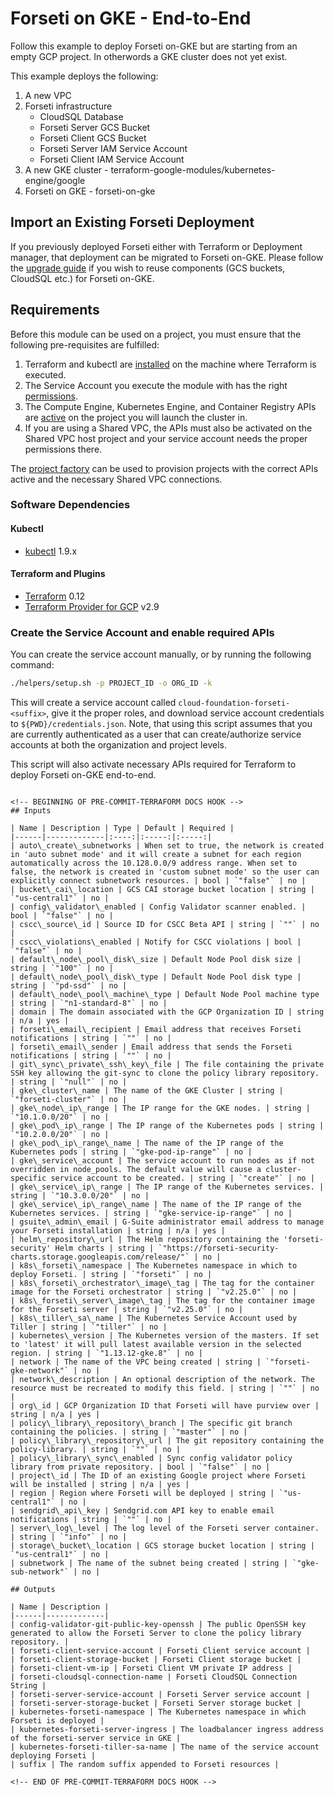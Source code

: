 # Forseti on GKE - End-to-End
Follow this example to deploy Forseti on-GKE but are starting from an empty GCP project.  In otherwords a GKE cluster does not yet exist.

This example deploys the following:
1. A new VPC
2. Forseti infrastructure
   * CloudSQL Database
   * Forseti Server GCS Bucket
   * Forseti Client GCS Bucket
   * Forseti Server IAM Service Account
   * Forseti Client IAM Service Account
3. A new GKE cluster - terraform-google-modules/kubernetes-engine/google
4. Forseti on GKE - forseti-on-gke

## Import an Existing Forseti Deployment
If you previously deployed Forseti either with Terraform or Deployment manager, that deployment can be migrated to Forseti on-GKE.  Please follow the [upgrade guide](../../docs/upgrading_to_v5.0.md) if you wish to reuse components (GCS buckets, CloudSQL etc.) for Forseti on-GKE.

## Requirements

Before this module can be used on a project, you must ensure that the following pre-requisites are fulfilled:

1. Terraform and kubectl are [installed](#software-dependencies) on the machine where Terraform is executed.
2. The Service Account you execute the module with has the right [permissions](#configure-a-service-account).
3. The Compute Engine, Kubernetes Engine, and Container Registry APIs are [active](#enable-apis) on the project you will launch the cluster in.
4. If you are using a Shared VPC, the APIs must also be activated on the Shared VPC host project and your service account needs the proper permissions there.

The [project factory](https://github.com/terraform-google-modules/terraform-google-project-factory) can be used to provision projects with the correct APIs active and the necessary Shared VPC connections.

### Software Dependencies
#### Kubectl
- [kubectl](https://github.com/kubernetes/kubernetes/releases) 1.9.x
#### Terraform and Plugins
- [Terraform](https://www.terraform.io/downloads.html) 0.12
- [Terraform Provider for GCP](https://www.terraform.io/docs/providers/google/index.html) v2.9

### Create the Service Account and enable required APIs
You can create the service account manually, or by running the following command:

```bash
./helpers/setup.sh -p PROJECT_ID -o ORG_ID -k
```

This will create a service account called `cloud-foundation-forseti-<suffix>`,
give it the proper roles, and download service account credentials to
`${PWD}/credentials.json`. Note, that using this script assumes that you are
currently authenticated as a user that can create/authorize service accounts at
both the organization and project levels.

This script will also activate necessary APIs required for Terraform to deploy Forseti on-GKE end-to-end.
```

<!-- BEGINNING OF PRE-COMMIT-TERRAFORM DOCS HOOK -->
## Inputs

| Name | Description | Type | Default | Required |
|------|-------------|:----:|:-----:|:-----:|
| auto\_create\_subnetworks | When set to true, the network is created in 'auto subnet mode' and it will create a subnet for each region automatically across the 10.128.0.0/9 address range. When set to false, the network is created in 'custom subnet mode' so the user can explicitly connect subnetwork resources. | bool | `"false"` | no |
| bucket\_cai\_location | GCS CAI storage bucket location | string | `"us-central1"` | no |
| config\_validator\_enabled | Config Validator scanner enabled. | bool | `"false"` | no |
| cscc\_source\_id | Source ID for CSCC Beta API | string | `""` | no |
| cscc\_violations\_enabled | Notify for CSCC violations | bool | `"false"` | no |
| default\_node\_pool\_disk\_size | Default Node Pool disk size | string | `"100"` | no |
| default\_node\_pool\_disk\_type | Default Node Pool disk type | string | `"pd-ssd"` | no |
| default\_node\_pool\_machine\_type | Default Node Pool machine type | string | `"n1-standard-8"` | no |
| domain | The domain associated with the GCP Organization ID | string | n/a | yes |
| forseti\_email\_recipient | Email address that receives Forseti notifications | string | `""` | no |
| forseti\_email\_sender | Email address that sends the Forseti notifications | string | `""` | no |
| git\_sync\_private\_ssh\_key\_file | The file containing the private SSH key allowing the git-sync to clone the policy library repository. | string | `"null"` | no |
| gke\_cluster\_name | The name of the GKE Cluster | string | `"forseti-cluster"` | no |
| gke\_node\_ip\_range | The IP range for the GKE nodes. | string | `"10.1.0.0/20"` | no |
| gke\_pod\_ip\_range | The IP range of the Kubernetes pods | string | `"10.2.0.0/20"` | no |
| gke\_pod\_ip\_range\_name | The name of the IP range of the Kubernetes pods | string | `"gke-pod-ip-range"` | no |
| gke\_service\_account | The service account to run nodes as if not overridden in node_pools. The default value will cause a cluster-specific service account to be created. | string | `"create"` | no |
| gke\_service\_ip\_range | The IP range of the Kubernetes services. | string | `"10.3.0.0/20"` | no |
| gke\_service\_ip\_range\_name | The name of the IP range of the Kubernetes services. | string | `"gke-service-ip-range"` | no |
| gsuite\_admin\_email | G-Suite administrator email address to manage your Forseti installation | string | n/a | yes |
| helm\_repository\_url | The Helm repository containing the 'forseti-security' Helm charts | string | `"https://forseti-security-charts.storage.googleapis.com/release/"` | no |
| k8s\_forseti\_namespace | The Kubernetes namespace in which to deploy Forseti. | string | `"forseti"` | no |
| k8s\_forseti\_orchestrator\_image\_tag | The tag for the container image for the Forseti orchestrator | string | `"v2.25.0"` | no |
| k8s\_forseti\_server\_image\_tag | The tag for the container image for the Forseti server | string | `"v2.25.0"` | no |
| k8s\_tiller\_sa\_name | The Kubernetes Service Account used by Tiller | string | `"tiller"` | no |
| kubernetes\_version | The Kubernetes version of the masters. If set to 'latest' it will pull latest available version in the selected region. | string | `"1.13.12-gke.8"` | no |
| network | The name of the VPC being created | string | `"forseti-gke-network"` | no |
| network\_description | An optional description of the network. The resource must be recreated to modify this field. | string | `""` | no |
| org\_id | GCP Organization ID that Forseti will have purview over | string | n/a | yes |
| policy\_library\_repository\_branch | The specific git branch containing the policies. | string | `"master"` | no |
| policy\_library\_repository\_url | The git repository containing the policy-library. | string | `""` | no |
| policy\_library\_sync\_enabled | Sync config validator policy library from private repository. | bool | `"false"` | no |
| project\_id | The ID of an existing Google project where Forseti will be installed | string | n/a | yes |
| region | Region where Forseti will be deployed | string | `"us-central1"` | no |
| sendgrid\_api\_key | Sendgrid.com API key to enable email notifications | string | `""` | no |
| server\_log\_level | The log level of the Forseti server container. | string | `"info"` | no |
| storage\_bucket\_location | GCS storage bucket location | string | `"us-central1"` | no |
| subnetwork | The name of the subnet being created | string | `"gke-sub-network"` | no |

## Outputs

| Name | Description |
|------|-------------|
| config-validator-git-public-key-openssh | The public OpenSSH key generated to allow the Forseti Server to clone the policy library repository. |
| forseti-client-service-account | Forseti Client service account |
| forseti-client-storage-bucket | Forseti Client storage bucket |
| forseti-client-vm-ip | Forseti Client VM private IP address |
| forseti-cloudsql-connection-name | Forseti CloudSQL Connection String |
| forseti-server-service-account | Forseti Server service account |
| forseti-server-storage-bucket | Forseti Server storage bucket |
| kubernetes-forseti-namespace | The Kubernetes namespace in which Forseti is deployed |
| kubernetes-forseti-server-ingress | The loadbalancer ingress address of the forseti-server service in GKE |
| kubernetes-forseti-tiller-sa-name | The name of the service account deploying Forseti |
| suffix | The random suffix appended to Forseti resources |

<!-- END OF PRE-COMMIT-TERRAFORM DOCS HOOK -->
